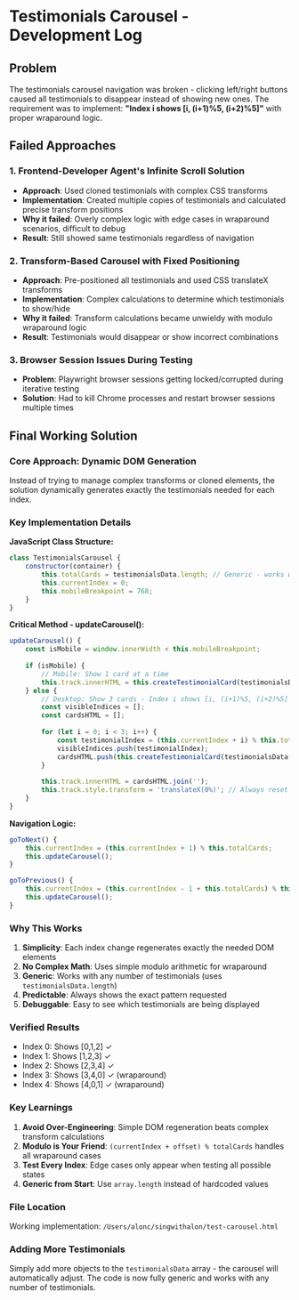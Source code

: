 # Testimonials Carousel - Development Log

## Problem
The testimonials carousel navigation was broken - clicking left/right buttons caused all testimonials to disappear instead of showing new ones. The requirement was to implement: **"Index i shows [i, (i+1)%5, (i+2)%5]"** with proper wraparound logic.

## Failed Approaches

### 1. Frontend-Developer Agent's Infinite Scroll Solution
- **Approach**: Used cloned testimonials with complex CSS transforms
- **Implementation**: Created multiple copies of testimonials and calculated precise transform positions
- **Why it failed**: Overly complex logic with edge cases in wraparound scenarios, difficult to debug
- **Result**: Still showed same testimonials regardless of navigation

### 2. Transform-Based Carousel with Fixed Positioning
- **Approach**: Pre-positioned all testimonials and used CSS translateX transforms
- **Implementation**: Complex calculations to determine which testimonials to show/hide
- **Why it failed**: Transform calculations became unwieldy with modulo wraparound logic
- **Result**: Testimonials would disappear or show incorrect combinations

### 3. Browser Session Issues During Testing
- **Problem**: Playwright browser sessions getting locked/corrupted during iterative testing
- **Solution**: Had to kill Chrome processes and restart browser sessions multiple times

## Final Working Solution

### Core Approach: Dynamic DOM Generation
Instead of trying to manage complex transforms or cloned elements, the solution dynamically generates exactly the testimonials needed for each index.

### Key Implementation Details

**JavaScript Class Structure:**
```javascript
class TestimonialsCarousel {
    constructor(container) {
        this.totalCards = testimonialsData.length; // Generic - works with any number
        this.currentIndex = 0;
        this.mobileBreakpoint = 768;
    }
}
```

**Critical Method - updateCarousel():**
```javascript
updateCarousel() {
    const isMobile = window.innerWidth < this.mobileBreakpoint;
    
    if (isMobile) {
        // Mobile: Show 1 card at a time
        this.track.innerHTML = this.createTestimonialCard(testimonialsData[this.currentIndex], this.currentIndex);
    } else {
        // Desktop: Show 3 cards - Index i shows [i, (i+1)%5, (i+2)%5]
        const visibleIndices = [];
        const cardsHTML = [];
        
        for (let i = 0; i < 3; i++) {
            const testimonialIndex = (this.currentIndex + i) % this.totalCards;
            visibleIndices.push(testimonialIndex);
            cardsHTML.push(this.createTestimonialCard(testimonialsData[testimonialIndex], testimonialIndex));
        }
        
        this.track.innerHTML = cardsHTML.join('');
        this.track.style.transform = 'translateX(0%)'; // Always reset to 0
    }
}
```

**Navigation Logic:**
```javascript
goToNext() {
    this.currentIndex = (this.currentIndex + 1) % this.totalCards;
    this.updateCarousel();
}

goToPrevious() {
    this.currentIndex = (this.currentIndex - 1 + this.totalCards) % this.totalCards;
    this.updateCarousel();
}
```

### Why This Works

1. **Simplicity**: Each index change regenerates exactly the needed DOM elements
2. **No Complex Math**: Uses simple modulo arithmetic for wraparound
3. **Generic**: Works with any number of testimonials (uses `testimonialsData.length`)
4. **Predictable**: Always shows the exact pattern requested
5. **Debuggable**: Easy to see which testimonials are being displayed

### Verified Results
- Index 0: Shows [0,1,2] ✓
- Index 1: Shows [1,2,3] ✓  
- Index 2: Shows [2,3,4] ✓
- Index 3: Shows [3,4,0] ✓ (wraparound)
- Index 4: Shows [4,0,1] ✓ (wraparound)

### Key Learnings

1. **Avoid Over-Engineering**: Simple DOM regeneration beats complex transform calculations
2. **Modulo is Your Friend**: `(currentIndex + offset) % totalCards` handles all wraparound cases
3. **Test Every Index**: Edge cases only appear when testing all possible states
4. **Generic from Start**: Use `array.length` instead of hardcoded values

### File Location
Working implementation: `/Users/alonc/singwithalon/test-carousel.html`

### Adding More Testimonials
Simply add more objects to the `testimonialsData` array - the carousel will automatically adjust. The code is now fully generic and works with any number of testimonials.